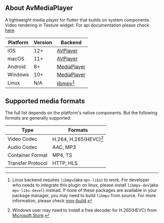 ## About AvMediaPlayer

A lightweight media player for flutter that builds on system components. Video rendering in Texture widget.
For api documentation please check [here](https://pub.dev/documentation/av_media_player/latest/index/index-library.html).

| Platform | Version | Backend                                                                                 |
| -------- | ------- | --------------------------------------------------------------------------------------- |
| iOS      | 12+     | [AVPlayer](https://developer.apple.com/documentation/avfoundation/avplayer/)            |
| macOS    | 11+     | [AVPlayer](https://developer.apple.com/documentation/avfoundation/avplayer/)            |
| Android  | 8+      | [MediaPlayer](https://developer.android.com/reference/kotlin/android/media/MediaPlayer) |
| Windows  | 10+     | [MediaPlayer](https://learn.microsoft.com/uwp/api/windows.media.playback.mediaplayer)   |
| Linux    | N/A     | [libmpv](https://github.com/mpv-player/mpv/tree/master/libmpv)[^libmpv]                 |

## Supported media formats

The full list depends on the platform's native components. But the following formats are generally supported:

| Type              | Formats                   |
| ----------------- | ------------------------- |
| Video Codec       | H.264, H.265(HEVC)[^h265] |
| Audio Codec       | AAC, MP3                  |
| Container Format  | MP4, TS                   |
| Transfer Protocol | HTTP, HLS                 |

[^libmpv]: Linux backend requires `libmpv`(aka `mpv-libs`) to work. For developer who needs to integrate this plugin on linux, please install `libmpv-dev`(aka `mpv-libs-devel`) instead. If none of these packages are available in your package manager, you may need to build `libmpv` from source. For more information, please check [mpv-build](https://github.com/mpv-player/mpv-build).
[^h265]: Windows user may need to install a free decoder for H.265(HEVC) from [Microsoft Store](https://apps.microsoft.com/detail/9n4wgh0z6vhq).
